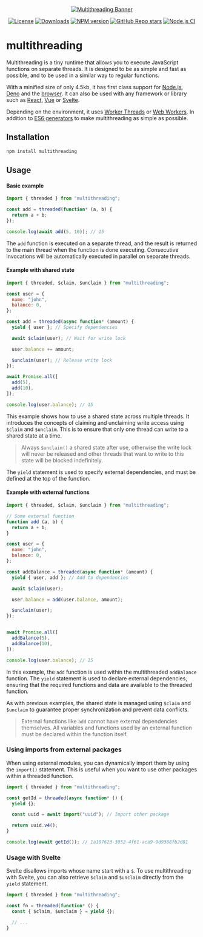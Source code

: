 <div align="center">

[![Multithreading Banner](https://github.com/W4G1/multithreading/assets/38042257/a4eb6cae-1e78-493f-aeaa-75b6aa50edd4)](https://multithreading.io)

[![License](https://img.shields.io/github/license/W4G1/multithreading)](https://github.com/W4G1/multithreading/blob/main/LICENSE.md)
[![Downloads](https://img.shields.io/npm/dw/multithreading?color=%238956FF)](https://www.npmjs.com/package/multithreading)
[![NPM version](https://img.shields.io/npm/v/multithreading)](https://www.npmjs.com/package/multithreading?activeTab=versions)
[![GitHub Repo stars](https://img.shields.io/github/stars/W4G1/multithreading?logo=github&label=Star&labelColor=rgb(26%2C%2030%2C%2035)&color=rgb(13%2C%2017%2C%2023))](https://github.com/W4G1/multithreading)
[![Node.js CI](https://github.com/W4G1/multithreading/actions/workflows/node.js.yml/badge.svg)](https://github.com/W4G1/multithreading/actions/workflows/node.js.yml)

</div>

# multithreading

Multithreading is a tiny runtime that allows you to execute JavaScript functions on separate threads. It is designed to be as simple and fast as possible, and to be used in a similar way to regular functions.

With a minified size of only 4.5kb, it has first class support for [Node.js](https://nodejs.org/), [Deno](https://deno.com/) and the [browser](https://caniuse.com/?search=webworkers). It can also be used with any framework or library such as [React](https://react.dev/), [Vue](https://vuejs.org/) or [Svelte](https://svelte.dev/).

Depending on the environment, it uses [Worker Threads](https://nodejs.org/api/worker_threads.html) or [Web Workers](https://developer.mozilla.org/en-US/docs/Web/API/Worker). In addition to [ES6 generators](https://developer.mozilla.org/en-US/docs/Web/JavaScript/Reference/Statements/function*) to make multithreading as simple as possible.

## Installation

```bash
npm install multithreading
```

## Usage

#### Basic example

```js
import { threaded } from "multithreading";

const add = threaded(function* (a, b) {
  return a + b;
});

console.log(await add(5, 10)); // 15
```
The `add` function is executed on a separate thread, and the result is returned to the main thread when the function is done executing. Consecutive invocations will be automatically executed in parallel on separate threads.

#### Example with shared state

```js
import { threaded, $claim, $unclaim } from "multithreading";

const user = {
  name: "john",
  balance: 0,
};

const add = threaded(async function* (amount) {
  yield { user }; // Specify dependencies

  await $claim(user); // Wait for write lock

  user.balance += amount;

  $unclaim(user); // Release write lock
});

await Promise.all([
  add(5),
  add(10),
]);

console.log(user.balance); // 15
```
This example shows how to use a shared state across multiple threads. It introduces the concepts of claiming and unclaiming write access using `$claim` and `$unclaim`. This is to ensure that only one thread can write to a shared state at a time.

> Always `$unclaim()` a shared state after use, otherwise the write lock will never be released and other threads that want to write to this state will be blocked indefinitely.

The `yield` statement is used to specify external dependencies, and must be defined at the top of the function.

#### Example with external functions

```js
import { threaded, $claim, $unclaim } from "multithreading";

// Some external function
function add (a, b) {
  return a + b;
}

const user = {
  name: "john",
  balance: 0,
};

const addBalance = threaded(async function* (amount) {
  yield { user, add }; // Add to dependencies

  await $claim(user);

  user.balance = add(user.balance, amount);

  $unclaim(user);
});


await Promise.all([
  addBalance(5),
  addBalance(10),
]);

console.log(user.balance); // 15
```
In this example, the `add` function is used within the multithreaded `addBalance` function. The `yield` statement is used to declare external dependencies, ensuring that the required functions and data are available to the threaded function.

As with previous examples, the shared state is managed using `$claim` and `$unclaim` to guarantee proper synchronization and prevent data conflicts.

> External functions like `add` cannot have external dependencies themselves. All variables and functions used by an external function must be declared within the function itself.

### Using imports from external packages

When using external modules, you can dynamically import them by using the `import()` statement. This is useful when you want to use other packages within a threaded function.

```js
import { threaded } from "multithreading";

const getId = threaded(async function* () {
  yield {};

  const uuid = await import("uuid"); // Import other package

  return uuid.v4();
}

console.log(await getId()); // 1a107623-3052-4f61-aca9-9d9388fb2d81
```

### Usage with Svelte

Svelte disallows imports whose name start with a `$`. To use multithreading with Svelte, you can also retrieve `$claim` and `$unclaim` directly from the `yield` statement.

```js
import { threaded } from "multithreading";

const fn = threaded(function* () {
  const { $claim, $unclaim } = yield {};

  // ...
}
```